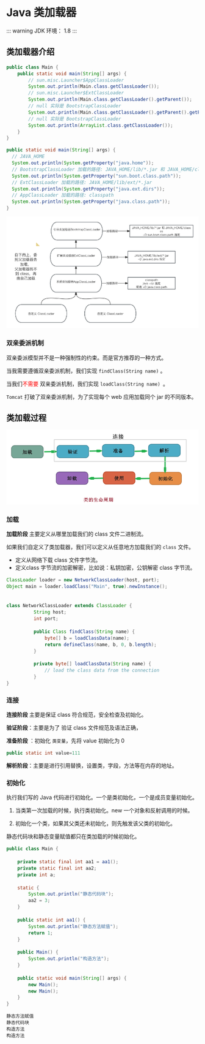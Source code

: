 # Java 类加载器

::: warning
JDK 环境：  1.8
:::



## 类加载器介绍

```java
public class Main {
    public static void main(String[] args) {
        // sun.misc.Launcher$AppClassLoader
        System.out.println(Main.class.getClassLoader());
        // sun.misc.Launcher$ExtClassLoader
        System.out.println(Main.class.getClassLoader().getParent());
        // null 实际是 BootstrapClassLoader
        System.out.println(Main.class.getClassLoader().getParent().getParent());
        // null 实际是 BootstrapClassLoader
        System.out.println(ArrayList.class.getClassLoader());
    }
}
```



```java
public static void main(String[] args) {
  // JAVA_HOME
  System.out.println(System.getProperty("java.home"));
  // BootstrapClassLoader 加载的路径: JAVA_HOME/lib/*.jar 和 JAVA_HOME/classes
  System.out.println(System.getProperty("sun.boot.class.path"));
  // ExtClassLoader 加载的路径: JAVA_HOME/lib/ext/*.jar
  System.out.println(System.getProperty("java.ext.dirs"));
  // AppClassLoader 加载的路径: classpath
  System.out.println(System.getProperty("java.class.path"));
}
```

![classloader](./class-loader.assets/classloader.png)

### 双亲委派机制

双亲委派模型并不是一种强制性的约束。而是官方推荐的一种方式。

当我需要遵循双亲委派机制，我们实现 `findClass(String name)` 。

当我们<font color=red>不需要</font> 双亲委派机制，我们实现 `loadClass(String name) `。



`Tomcat` 打破了双亲委派机制，为了实现每个 web 应用加载同个 jar 的不同版本。



## 类加载过程

![Java类加载过程](./class-loader.assets/load-process.png)

### 加载

**加载阶段** 主要定义从哪里加载我们的 class 文件二进制流。

如果我们自定义了类加载器，我们可以定义从任意地方加载我们的 `class` 文件。

- 定义从网络下载 class 文件字节流。
- 定义class 字节流的加密解密，比如说：私钥加密，公钥解密 class 字节流。

```java
ClassLoader loader = new NetworkClassLoader(host, port);
Object main = loader.loadClass("Main", true).newInstance();


class NetworkClassLoader extends ClassLoader {
          String host;
          int port;
 
          public Class findClass(String name) {
              byte[] b = loadClassData(name);
              return defineClass(name, b, 0, b.length);
          }
 
          private byte[] loadClassData(String name) {
              // load the class data from the connection
          }
}
```

### 连接

**连接阶段** 主要是保证 class 符合规范，安全检查及初始化。

**验证阶段**：主要是为了 验证 class 文件规范及语法正确，

**准备阶段** ：初始化 `类变量`，先将 value 初始化为 0

```java
public static int value=111
```

**解析阶段**：主要是进行引用替换，设置类，字段，方法等在内存的地址。



### 初始化

执行我们写的 Java 代码进行初始化。一个是类初始化，一个是成员变量初始化。

1. 当类第一次加载的时候，执行类初始化。new 一个对象和反射调用的时候。

2. 初始化一个类，如果其父类还未初始化，则先触发该父类的初始化。

静态代码块和静态变量赋值都只在类加载的时候初始化。

```java
public class Main {

    private static final int aa1 = aa1();
    private static final int aa2;
    private int a;

    static {
        System.out.println("静态代码块");
        aa2 = 3;
    }

    public static int aa1() {
        System.out.println("静态方法赋值");
        return 1;
    }

    public Main() {
        System.out.println("构造方法");
    }

    public static void main(String[] args) {
        new Main();
        new Main();
    }
}
```



```
静态方法赋值
静态代码块
构造方法
构造方法
```

